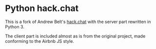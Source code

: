 # Python hack.chat

This is a fork of Andrew Belt's [hack.chat](https://github.com/AndrewBelt/hack.chat) with the server part rewritten in Python 3.

The client part is included almost as is from the original project, made conforming to the Airbnb JS style.

